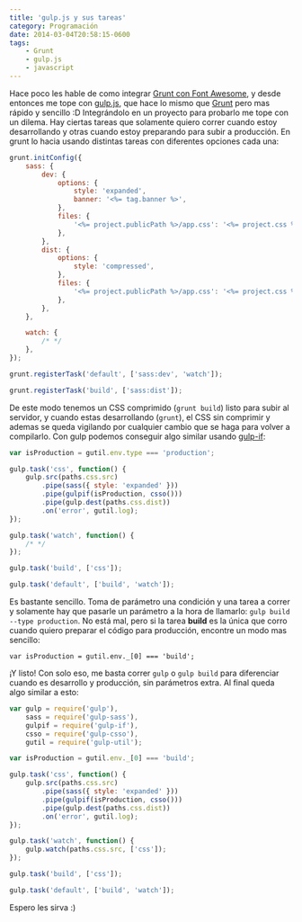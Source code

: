 ```yaml
---
title: 'gulp.js y sus tareas'
category: Programación
date: 2014-03-04T20:58:15-0600
tags:
    - Grunt
    - gulp.js
    - javascript
---
```


Hace poco les hable de como integrar [Grunt con Font Awesome](/2013-12-28--usar-font-awesome-con-grunt/), y desde entonces me tope con [gulp.js](http://gulpjs.com/), que hace lo mismo que [Grunt](http://gruntjs.com/) pero mas rápido y sencillo :D Integrándolo en un proyecto para probarlo me tope con un dilema. Hay ciertas tareas que solamente quiero correr cuando estoy desarrollando y otras cuando estoy preparando para subir a producción. En grunt lo hacia usando distintas tareas con diferentes opciones cada una:

```javascript
grunt.initConfig({
    sass: {
        dev: {
            options: {
                style: 'expanded',
                banner: '<%= tag.banner %>',
            },
            files: {
                '<%= project.publicPath %>/app.css': '<%= project.css %>',
            },
        },
        dist: {
            options: {
                style: 'compressed',
            },
            files: {
                '<%= project.publicPath %>/app.css': '<%= project.css %>',
            },
        },
    },

    watch: {
        /* */
    },
});

grunt.registerTask('default', ['sass:dev', 'watch']);

grunt.registerTask('build', ['sass:dist']);
```

De este modo tenemos un CSS comprimido (`grunt build`) listo para subir al servidor, y cuando estas desarrollando (`grunt`), el CSS sin comprimir y ademas se queda vigilando por cualquier cambio que se haga para volver a compilarlo. Con gulp podemos conseguir algo similar usando [gulp-if](https://github.com/robrich/gulp-if):

```javascript
var isProduction = gutil.env.type === 'production';

gulp.task('css', function() {
    gulp.src(paths.css.src)
        .pipe(sass({ style: 'expanded' }))
        .pipe(gulpif(isProduction, csso()))
        .pipe(gulp.dest(paths.css.dist))
        .on('error', gutil.log);
});

gulp.task('watch', function() {
    /* */
});

gulp.task('build', ['css']);

gulp.task('default', ['build', 'watch']);
```

Es bastante sencillo. Toma de parámetro una condición y una tarea a correr y solamente hay que pasarle un parámetro a la hora de llamarlo: `gulp build --type production`. No está mal, pero si la tarea **build** es la única que corro cuando quiero preparar el código para producción, encontre un modo mas sencillo:

`var isProduction = gutil.env._[0] === 'build';`

¡Y listo! Con solo eso, me basta correr `gulp` o `gulp build` para diferenciar cuando es desarrollo y producción, sin parámetros extra. Al final queda algo similar a esto:

```javascript
var gulp = require('gulp'),
    sass = require('gulp-sass'),
    gulpif = require('gulp-if'),
    csso = require('gulp-csso'),
    gutil = require('gulp-util');

var isProduction = gutil.env._[0] === 'build';

gulp.task('css', function() {
    gulp.src(paths.css.src)
        .pipe(sass({ style: 'expanded' }))
        .pipe(gulpif(isProduction, csso()))
        .pipe(gulp.dest(paths.css.dist))
        .on('error', gutil.log);
});

gulp.task('watch', function() {
    gulp.watch(paths.css.src, ['css']);
});

gulp.task('build', ['css']);

gulp.task('default', ['build', 'watch']);
```

Espero les sirva :)
